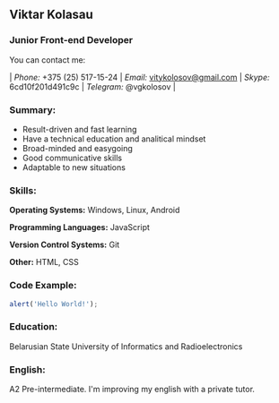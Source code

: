 ## Viktar Kolasau

### Junior Front-end Developer

You can contact me:

| _Phone:_ +375 (25) 517-15-24 | _Email:_ vitykolosov@gmail.com | _Skype:_ 6cd10f201d491c9c | _Telegram:_ @vgkolosov |

### **Summary:**
- Result-driven and fast learning
- Have a technical education and analitical mindset
- Broad-minded and easygoing
- Good communicative skills
- Adaptable to new situations

### **Skills:**
**Operating Systems:** Windows, Linux, Android

**Programming Languages:** JavaScript

**Version Control Systems:** Git

**Other:** HTML, CSS

### **Code Example:**
```javascript
alert('Hello World!');
```

### **Education:**
Belarusian State University of Informatics and Radioelectronics

### **English:**
A2 Pre-intermediate. I'm improving my english with a private tutor.
